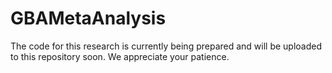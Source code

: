 # GBAMetaAnalysis
The code for this research is currently being prepared and will be uploaded to this repository soon.  We appreciate your patience.
